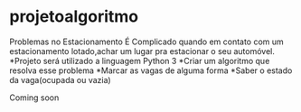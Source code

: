 # projetoalgoritmo
Problemas no Estacionamento
É Complicado quando em contato com um estacionamento lotado,achar um lugar pra estacionar o seu automóvel.
*Projeto será utilizado a linguagem Python 3
*Criar um algoritmo que resolva esse problema
*Marcar as vagas de alguma forma
*Saber o estado da vaga(ocupada ou vazia)

Coming soon

